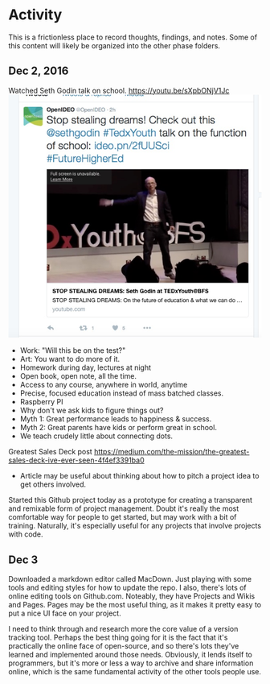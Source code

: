 # Activity 
This is a frictionless place to record thoughts, findings, and notes. Some of this content will likely be organized into the other phase folders.


## Dec 2, 2016

Watched Seth Godin talk on school. https://youtu.be/sXpbONjV1Jc
![OpenIDEO tweet](../Images/OpenIDEO___OpenIDEO____Twitter.jpg)
* Work: "Will this be on the test?"
* Art: You want to do more of it.
* Homework during day, lectures at night
* Open book, open note, all the time.
* Access to any course, anywhere in world, anytime
* Precise, focused education instead of mass batched classes.
* Raspberry PI
* Why don't we ask kids to figure things out? 
* Myth 1: Great performance leads to happiness & success.
* Myth 2: Great parents have kids or perform great in school.
* We teach crudely little about connecting dots. 

Greatest Sales Deck post https://medium.com/the-mission/the-greatest-sales-deck-ive-ever-seen-4f4ef3391ba0
* Article may be useful about thinking about how to pitch a project idea to get others involved. 

Started this Github project today as a prototype for creating a transparent and remixable form of project management. 
Doubt it's really the most comfortable way for people to get started, but may work with a bit of training. Naturally, it's especially useful for any projects that involve projects with code. 

## Dec 3

Downloaded a markdown editor called MacDown. Just playing with some tools and editing styles for how to update the repo. I also, there's lots of online editing tools on Github.com. Noteably, they have Projects and Wikis and Pages. Pages may be the most useful thing, as it makes it pretty easy to put a nice UI face on your project. 

I need to think through and research more the core value of a version tracking tool. Perhaps the best thing going for it is the fact that it's practically the online face of open-source, and so there's lots they've learned and implemented around those needs. Obviously, it lends itself to programmers, but it's more or less a way to archive and share information online, which is the same fundamental activity of the other tools people use.
